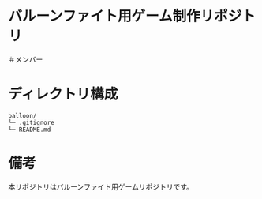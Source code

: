 # バルーンファイト用ゲーム制作リポジトリ

＃メンバー
</s></s></s></s></s></s></s></s>

# ディレクトリ構成
```
balloon/
└─ .gitignore
└─ README.md
```

# 備考
本リポジトリはバルーンファイト用ゲームリポジトリです。
